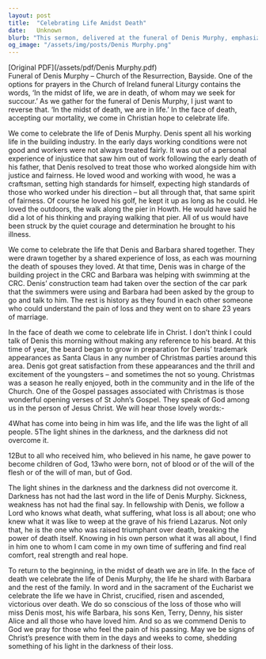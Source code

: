 ```yaml
---
layout: post
title:  "Celebrating Life Amidst Death"
date:   Unknown
blurb: "This sermon, delivered at the funeral of Denis Murphy, emphasizes the celebration of life even in the face of death. It highlights Denis's life, his work in the building industry, his love for golf and outdoors, and his devotion to his family. The sermon also celebrates the life Denis shared with his wife Barbara, their shared experience of loss, and their 23 years of marriage. It concludes with the message of hope and life in Christ, even in the face of death."
og_image: "/assets/img/posts/Denis Murphy.png"
---
```

[Original PDF](/assets/pdf/Denis Murphy.pdf)    
Funeral of Denis Murphy – Church of the Resurrection, Bayside. One of the options for prayers in the Church of Ireland funeral Liturgy contains the words, ‘In the midst of life, we are in death, of whom may we seek for succour.’ As we gather for the funeral of Denis Murphy, I just want to reverse that. ‘In the midst of death, we are in life.’ In the face of death, accepting our mortality, we come in Christian hope to celebrate life.

We come to celebrate the life of Denis Murphy. Denis spent all his working life in the building industry. In the early days working conditions were not good and workers were not always treated fairly. It was out of a personal experience of injustice that saw him out of work following the early death of his father, that Denis resolved to treat those who worked alongside him with justice and fairness. He loved wood and working with wood, he was a craftsman, setting high standards for himself, expecting high standards of those who worked under his direction – but all through that, that same spirit of fairness. Of course he loved his golf, he kept it up as long as he could. He loved the outdoors, the walk along the pier in Howth. He would have said he did a lot of his thinking and praying walking that pier. All of us would have been struck by the quiet courage and determination he brought to his illness.

We come to celebrate the life that Denis and Barbara shared together. They were drawn together by a shared experience of loss, as each was mourning the death of spouses they loved. At that time, Denis was in charge of the building project in the CRC and Barbara was helping with swimming at the CRC. Denis’ construction team had taken over the section of the car park that the swimmers were using and Barbara had been asked by the group to go and talk to him. The rest is history as they found in each other someone who could understand the pain of loss and they went on to share 23 years of marriage.

In the face of death we come to celebrate life in Christ. I don’t think I could talk of Denis this morning without making any reference to his beard. At this time of year, the beard began to grow in preparation for Denis’ trademark appearances as Santa Claus in any number of Christmas parties around this area. Denis got great satisfaction from these appearances and the thrill and excitement of the youngsters – and sometimes the not so young. Christmas was a season he really enjoyed, both in the community and in the life of the Church. One of the Gospel passages associated with Christmas is those wonderful opening verses of St John’s Gospel. They speak of God among us in the person of Jesus Christ. We will hear those lovely words:-

4What has come into being in him was life, and the life was the light of all people. 5The light shines in the darkness, and the darkness did not overcome it.

12But to all who received him, who believed in his name, he gave power to become children of God, 13who were born, not of blood or of the will of the flesh or of the will of man, but of God.

The light shines in the darkness and the darkness did not overcome it. Darkness has not had the last word in the life of Denis Murphy. Sickness, weakness has not had the final say. In fellowship with Denis, we follow a Lord who knows what death, what suffering, what loss is all about; one who knew what it was like to weep at the grave of his friend Lazarus. Not only that, he is the one who was raised triumphant over death, breaking the power of death itself. Knowing in his own person what it was all about, I find in him one to whom I cam come in my own time of suffering and find real comfort, real strength and real hope.

To return to the beginning, in the midst of death we are in life. In the face of death we celebrate the life of Denis Murphy, the life he shard with Barbara and the rest of the family. In word and in the sacrament of the Eucharist we celebrate the life we have in Christ, crucified, risen and ascended, victorious over death. We do so conscious of the loss of those who will miss Denis most, his wife Barbara, his sons Ken, Terry, Denny, his sister Alice and all those who have loved him. And so as we commend Denis to God we pray for those who feel the pain of his passing. May we be signs of Christ’s presence with them in the days and weeks to come, shedding something of his light in the darkness of their loss.

